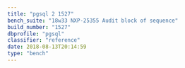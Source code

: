 ```yaml
---
title: "pgsql 2 1527"
bench_suite: "18w33 NXP-25355 Audit block of sequence"
build_number: "1527"
dbprofile: "pgsql"
classifier: "reference"
date: 2018-08-13T20:14:59
type: "bench"
---
```

